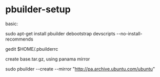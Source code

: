 # pbuilder-setup

basic:

sudo apt-get install pbuilder debootstrap devscripts --no-install-recommends

gedit $HOME/.pbuilderrc



create base.tar.gz, using panama mirror

sudo pbuilder --create --mirror "http://pa.archive.ubuntu.com/ubuntu"



